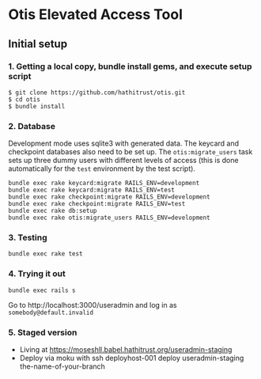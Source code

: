 # Otis Elevated Access Tool

## Initial setup
### 1. Getting a local copy, bundle install gems, and execute setup script

```
$ git clone https://github.com/hathitrust/otis.git
$ cd otis
$ bundle install
```

### 2. Database

Development mode uses sqlite3 with generated data. The keycard and
checkpoint databases also need to be set up. The `otis:migrate_users` task
sets up three dummy users with different levels of access (this is done
automatically for the `test` environment by the test script).

```
bundle exec rake keycard:migrate RAILS_ENV=development
bundle exec rake keycard:migrate RAILS_ENV=test
bundle exec rake checkpoint:migrate RAILS_ENV=development
bundle exec rake checkpoint:migrate RAILS_ENV=test
bundle exec rake db:setup
bundle exec rake otis:migrate_users RAILS_ENV=development
```

### 3. Testing

```
bundle exec rake test
```

### 4. Trying it out

```
bundle exec rails s
```

Go to http://localhost:3000/useradmin and log in as `somebody@default.invalid`

### 5. Staged version

* Living at https://moseshll.babel.hathitrust.org/useradmin-staging
* Deploy via moku with ssh deployhost-001 deploy useradmin-staging the-name-of-your-branch

